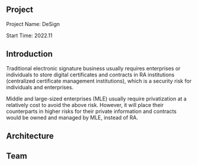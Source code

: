 ## Project

Project Name: DeSign

Start Time: 2022.11

## Introduction

Traditional electronic signature business usually requires enterprises or individuals to store digital certificates and contracts in RA institutions (centralized certificate management institutions), which is a security risk for individuals and enterprises.

Middle and large-sized enterprises (MLE) usually require privatization at a relatively cost to avoid the above risk. However, it will place their counterparts in higher risks for their private information and contracts would be owned and managed by MLE, instead of RA.

## Architecture

## Team
